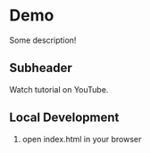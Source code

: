 # Demo

Some description!

## Subheader

Watch tutorial on YouTube.

## Local Development

1. open index.html in your browser